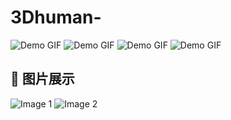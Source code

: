 # 3Dhuman-
![Demo GIF](.1.gif) ![Demo GIF](.3.gif) ![Demo GIF](.4.gif) ![Demo GIF](.6.gif)
## 📸 图片展示
![Image 1](.comparsion.PNG)
![Image 2](.pose.PNG)
